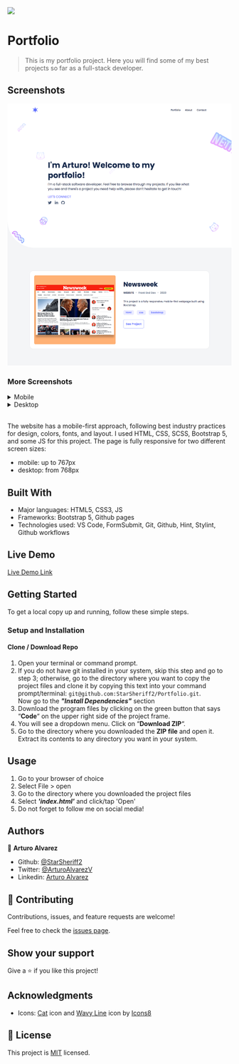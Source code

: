 ![](https://img.shields.io/badge/Microverse-blueviolet)

# Portfolio

> This is my portfolio project. Here you will find some of my best projects so far as a full-stack developer.

## Screenshots

![screenshot](./other/README-screenshots/app_screenshot_desktop.png)

### More Screenshots

<details>
  <summary>Mobile</summary>
  <div><img src="./other/README-screenshots/app_screenshot_mobile.png"></div>
  <br>
  <div><img src="./other/README-screenshots/app_screenshot_mobile_bottom.png"></div>
</details>

<details>
  <summary>Desktop</summary>
  <div><img src="./other/README-screenshots/app_screenshot_desktop_bottom.png"></div>
</details>

<br>

The website has a mobile-first approach, following best industry practices for design, colors, fonts, and layout.
I used HTML, CSS, SCSS, Bootstrap 5, and some JS for this project. The page is fully responsive for two different screen
sizes:
- mobile: up to 767px
- desktop: from 768px


## Built With

- Major languages: HTML5, CSS3, JS
- Frameworks: Bootstrap 5, Github pages
- Technologies used: VS Code, FormSubmit, Git, Github, Hint, Stylint, Github workflows
## Live Demo

[Live Demo Link](https://starsheriff2.github.io/Portfolio/)


## Getting Started

To get a local copy up and running, follow these simple steps.

### Setup and Installation

#### Clone / Download Repo
1. Open your terminal or command prompt.
2. If you do not have git installed in your system, skip this step and go to step 3; otherwise, go to the directory
where you want to copy the project files and clone it by copying this text into your command prompt/terminal:
`git@github.com:StarSheriff2/Portfolio.git`.
<br>Now go to the ***"Install Dependencies"*** section
3. Download the program files by clicking on the green button that says “**Code**“ on the upper right side of the
project frame.
4. You will see a dropdown menu. Click on “**Download ZIP**“.
5. Go to the directory where you downloaded the **ZIP file** and open it. Extract its contents to any directory you want
in your system.

## Usage
1. Go to your browser of choice
2. Select File > open
3. Go to the directory where you downloaded the project files
4. Select ***'index.html'*** and click/tap 'Open'
5. Do not forget to follow me on social media!

## Authors

👤 **Arturo Alvarez**

- Github: [@StarSheriff2](https://github.com/StarSheriff2)
- Twitter: [@ArturoAlvarezV](https://twitter.com/ArturoAlvarezV)
- Linkedin: [Arturo Alvarez](https://www.linkedin.com/in/arturoalvarezv/)

## 🤝 Contributing

Contributions, issues, and feature requests are welcome!

Feel free to check the [issues page](https://github.com/StarSheriff2/receipe-buddies/issues).

## Show your support

Give a ⭐️ if you like this project!

## Acknowledgments

- Icons: <a target="_blank" href="https://icons8.com/icon/57371/cat">Cat</a> icon and <a target="_blank"
  href="https://icons8.com/icon/ig_Dm8k0orQz/wavy-line">Wavy Line</a> icon by <a target="_blank"
  href="https://icons8.com">Icons8</a>

## 📝 License

This project is [MIT](https://github.com/StarSheriff2/Portfolio/blob/edit-readme/LICENSE) licensed.
